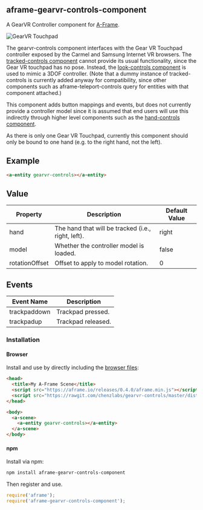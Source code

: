 ## aframe-gearvr-controls-component

A GearVR Controller component for [A-Frame](https://aframe.io).

![GearVR Touchpad](https://chenzlabs.github.io/gearvr-controls/tapgearvr.jpg)

[trackedcontrols]: https://rawgit.com/aframevr/aframe/master/docs/components/tracked-controls.md
[lookcontrols]: https://rawgit.com/aframevr/aframe/master/docs/components/look-controls.md
[handcontrols]: https://rawgit.com/aframevr/aframe/master/docs/components/hand-controls.md

The gearvr-controls component interfaces with the Gear VR Touchpad
controller exposed by the Carmel and Samsung Internet VR browsers.
The [tracked-controls component][trackedcontrols] cannot provide its usual
functionality, since the Gear VR touchpad has no pose.  Instead,
the [look-controls component][lookcontrols] is used to mimic a 3DOF controller.
(Note that a dummy instance of tracked-controls is currently added anyway
for compatibility, since other components such as aframe-teleport-controls
query for entities with that component attached.)

This component adds button mappings and events, but does not currently provide
a controller model since it is assumed that end users will use this indirectly
through higher level components such as the [hand-controls component][handcontrols].  

As there is only one Gear VR Touchpad, currently this component should only be
bound to one hand (e.g. to the right hand, not the left).

## Example

```html
<a-entity gearvr-controls></a-entity>
```

## Value

| Property             | Description                                        | Default Value        |
|----------------------|----------------------------------------------------|----------------------|
| hand                 | The hand that will be tracked (i.e., right, left). | right                |
| model                | Whether the controller model is loaded.            | false                |
| rotationOffset       | Offset to apply to model rotation.                 | 0                    |

## Events

| Event Name   | Description             |
| ----------   | -----------             |
| trackpaddown | Trackpad pressed.       |
| trackpadup   | Trackpad released.      |

### Installation

#### Browser

Install and use by directly including the [browser files](dist):

```html
<head>
  <title>My A-Frame Scene</title>
  <script src="https://aframe.io/releases/0.4.0/aframe.min.js"></script>
  <script src="https://rawgit.com/chenzlabs/gearvr-controls/master/dist/aframe-gearvr-controls-component.min.js"></script>
</head>

<body>
  <a-scene>
    <a-entity gearvr-controls></a-entity>
  </a-scene>
</body>
```

#### npm

Install via npm:

```bash
npm install aframe-gearvr-controls-component
```

Then register and use.

```js
require('aframe');
require('aframe-gearvr-controls-component');
```
